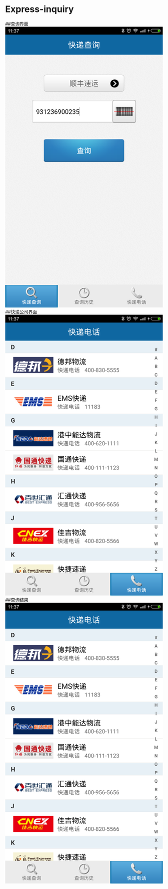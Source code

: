 # Express-inquiry
##查询界面
 ![pic_01](https://github.com/Jackwaiting/Express-inquiry/blob/master/SeeExpress/images/Screenshot_2015-11-17-11-37-49.png)
##快递公司界面
 ![pic_02](https://github.com/Jackwaiting/Express-inquiry/blob/master/SeeExpress/images/Screenshot_2015-11-17-11-37-55.png)
##查询结果 
 ![pic_03](https://github.com/Jackwaiting/Express-inquiry/blob/master/SeeExpress/images/Screenshot_2015-11-17-11-37-55.png)
